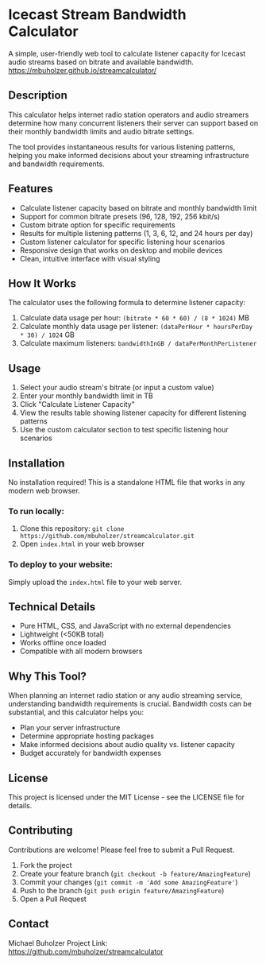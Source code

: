# Icecast Stream Bandwidth Calculator

A simple, user-friendly web tool to calculate listener capacity for Icecast audio streams based on bitrate and available bandwidth.
https://mbuholzer.github.io/streamcalculator/

## Description

This calculator helps internet radio station operators and audio streamers determine how many concurrent listeners their server can support based on their monthly bandwidth limits and audio bitrate settings.

The tool provides instantaneous results for various listening patterns, helping you make informed decisions about your streaming infrastructure and bandwidth requirements.

## Features

- Calculate listener capacity based on bitrate and monthly bandwidth limit
- Support for common bitrate presets (96, 128, 192, 256 kbit/s)
- Custom bitrate option for specific requirements
- Results for multiple listening patterns (1, 3, 6, 12, and 24 hours per day)
- Custom listener calculator for specific listening hour scenarios
- Responsive design that works on desktop and mobile devices
- Clean, intuitive interface with visual styling

## How It Works

The calculator uses the following formula to determine listener capacity:

1. Calculate data usage per hour: `(bitrate * 60 * 60) / (8 * 1024)` MB
2. Calculate monthly data usage per listener: `(dataPerHour * hoursPerDay * 30) / 1024` GB
3. Calculate maximum listeners: `bandwidthInGB / dataPerMonthPerListener`

## Usage

1. Select your audio stream's bitrate (or input a custom value)
2. Enter your monthly bandwidth limit in TB
3. Click "Calculate Listener Capacity"
4. View the results table showing listener capacity for different listening patterns
5. Use the custom calculator section to test specific listening hour scenarios

## Installation

No installation required! This is a standalone HTML file that works in any modern web browser.

### To run locally:

1. Clone this repository:
`git clone https://github.com/mbuholzer/streamcalculator.git`
2. Open `index.html` in your web browser

### To deploy to your website:

Simply upload the `index.html` file to your web server.

## Technical Details

- Pure HTML, CSS, and JavaScript with no external dependencies
- Lightweight (<50KB total)
- Works offline once loaded
- Compatible with all modern browsers

## Why This Tool?

When planning an internet radio station or any audio streaming service, understanding bandwidth requirements is crucial. Bandwidth costs can be substantial, and this calculator helps you:

- Plan your server infrastructure
- Determine appropriate hosting packages
- Make informed decisions about audio quality vs. listener capacity
- Budget accurately for bandwidth expenses

## License

This project is licensed under the MIT License - see the LICENSE file for details.

## Contributing

Contributions are welcome! Please feel free to submit a Pull Request.

1. Fork the project
2. Create your feature branch (`git checkout -b feature/AmazingFeature`)
3. Commit your changes (`git commit -m 'Add some AmazingFeature'`)
4. Push to the branch (`git push origin feature/AmazingFeature`)
5. Open a Pull Request

## Contact

Michael Buholzer
Project Link: https://github.com/mbuholzer/streamcalculator
